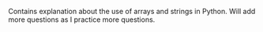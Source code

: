 
Contains explanation about the use of arrays and strings in Python. Will add more questions as I practice more questions.
